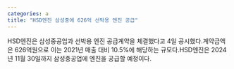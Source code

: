 ```yaml
---
categories: a
title: "HSD엔진 삼성중에 626억 선박용 엔진 공급"
---
```

HSD엔진은 삼성중공업과 선박용 엔진 공급계약을 체결했다고 4일 공시했다.계약금액은 626억원으로 이는 2021년 매출 대비 10.5%에 해당하는 규모다.HSD엔진은 2024년 11월 30일까지 삼성중공업에 엔진을 공급할 예정이다.